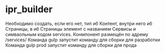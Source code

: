 # ipr_builder
Необходимо создать, если его нет, тип иб Контент, внутри него иб Страницы, в иб Страницы элемент с названием Сервисы и симваольным кодом services. Конмпонент размещён по адрему /services/
Команда gulp запустит команду для сборки для разработки
Команда gulp prod запустит команду для сборки для прода
